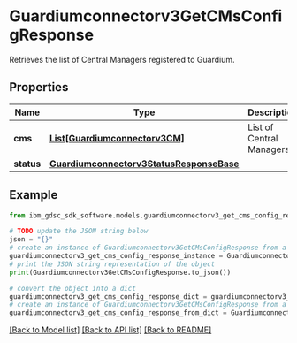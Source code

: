 # Guardiumconnectorv3GetCMsConfigResponse

Retrieves the list of Central Managers registered to Guardium.

## Properties

Name | Type | Description | Notes
------------ | ------------- | ------------- | -------------
**cms** | [**List[Guardiumconnectorv3CM]**](Guardiumconnectorv3CM.md) | List of Central Managers. | [optional] 
**status** | [**Guardiumconnectorv3StatusResponseBase**](Guardiumconnectorv3StatusResponseBase.md) |  | [optional] 

## Example

```python
from ibm_gdsc_sdk_software.models.guardiumconnectorv3_get_cms_config_response import Guardiumconnectorv3GetCMsConfigResponse

# TODO update the JSON string below
json = "{}"
# create an instance of Guardiumconnectorv3GetCMsConfigResponse from a JSON string
guardiumconnectorv3_get_cms_config_response_instance = Guardiumconnectorv3GetCMsConfigResponse.from_json(json)
# print the JSON string representation of the object
print(Guardiumconnectorv3GetCMsConfigResponse.to_json())

# convert the object into a dict
guardiumconnectorv3_get_cms_config_response_dict = guardiumconnectorv3_get_cms_config_response_instance.to_dict()
# create an instance of Guardiumconnectorv3GetCMsConfigResponse from a dict
guardiumconnectorv3_get_cms_config_response_from_dict = Guardiumconnectorv3GetCMsConfigResponse.from_dict(guardiumconnectorv3_get_cms_config_response_dict)
```
[[Back to Model list]](../README.md#documentation-for-models) [[Back to API list]](../README.md#documentation-for-api-endpoints) [[Back to README]](../README.md)


